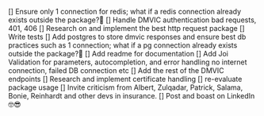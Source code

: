 [] Ensure only 1 connection for redis; what if a redis connection already exists outside the package?🤔
[] Handle DMVIC authentication bad requests, 401, 406
[] Research on and implement the best http request package
[] Write tests
[] Add postgres to store dmvic responses and ensure best db practices such as 1 connection; what if a pg connection already exists outside the package?🤔
[] Add readme for documentation
[] Add Joi Validation for parameters, autocompletion, and error handling no internet connection, failed DB connection etc
[] Add the rest of the DMVIC endpoints
[] Research and implement certificate handling
[] re-evaluate package usage
[] Invite criticism from Albert, Zulqadar, Patrick, Salama, Bonie, Reinhardt and other devs in insurance.
[] Post and boast on LinkedIn 🤓😎